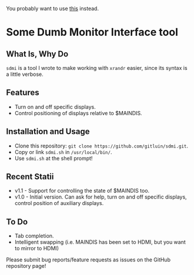 You probably want to use [this](https://github.com/phillipberndt/autorandr) instead.

Some Dumb Monitor Interface tool
=====
What Is, Why Do
-------
`sdmi` is a tool I wrote to make working with `xrandr` easier, since its syntax is a little verbose.

Features
-----
* Turn on and off specific displays.
* Control positioning of displays relative to $MAINDIS.

Installation and Usage
-----
* Clone this repository: `git clone https://github.com/gitluin/sdmi.git`.
* Copy or link `sdmi.sh` in `/usr/local/bin/`.
* Use `sdmi.sh` at the shell prompt!

Recent Statii
------
* v1.1 - Support for controlling the state of $MAINDIS too.
* v1.0 - Initial version. Can ask for help, turn on and off specific displays, control position of auxiliary displays.

To Do
----
 * Tab completion.
 * Intelligent swapping (i.e. MAINDIS has been set to HDMI, but you want to mirror to HDMI)

Please submit bug reports/feature requests as issues on the GitHub repository page!
